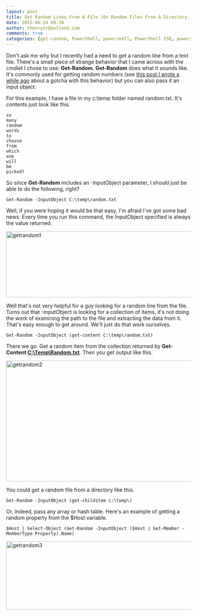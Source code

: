 ```yaml
---
layout: post
title: Get Random Lines From A File (Or Random Files From A Directory... Or Random Item From Any Collection)
date: 2015-06-24 08:30
author: thmsrynr@outlook.com
comments: true
categories: [get-random, PowerShell, powershell, PowerShell ISE, powershell ise]
---
```

Don't ask me why but I recently had a need to get a random line from a text file. There's a small piece of strange behavior that I came across with the cmdlet I chose to use: <strong>Get-Random</strong><strong>. </strong><strong>Get-Random</strong> does what it sounds like. It's commonly used for getting random numbers (see <a href="http://www.workingsysadmin.com/quick-tip-get-random-is-weird-doesnt-include-the-maximum-value/" target="_blank">this post I wrote a while ago</a> about a gotcha with this behavior) but you can also pass it an input object.

For this example, I have a file in my c:\temp folder named random.txt. It's contents just look like this.

```
so
many
random
words
to
choose
from
which
one
will
be
picked?
```

So since <strong>Get-Random</strong> includes an -InputObject parameter, I should just be able to do the following, right?

```
Get-Random -InputObject C:\temp\random.txt
```

Well, if you were hoping it would be that easy, I'm afraid I've got some bad news. Every time you run this command, the InputObject specified is always the value returned.

<img class="alignnone size-full wp-image-199" src="http://www.workingsysadmin.com/wp-content/uploads/2015/04/getrandom1.png" alt="getrandom1" width="636" height="180" />

Well that's not very helpful for a guy looking for a random line from the file. Turns out that -InputObject is looking for a collection of items, it's not doing the work of examining the path to the file and extracting the data from it. That's easy enough to get around. We'll just do that work ourselves.

```
Get-Random -InputObject (get-content C:\temp\random.txt)
```

There we go. Get a random item from the collection returned by <strong>Get-Content <span style="text-decoration: underline;">C:\Temp\Random.txt</span></strong>. Then you get output like this.

<a href="http://www.workingsysadmin.com/wp-content/uploads/2015/04/getrandom2.png"><img class="alignnone size-full wp-image-200" src="http://www.workingsysadmin.com/wp-content/uploads/2015/04/getrandom2.png" alt="getrandom2" width="768" height="329" /></a>

You could get a random file from a directory like this.

```
Get-Random -InputObject (get-childitem c:\temp\)
```

Or, indeed, pass any array or hash table. Here's an example of getting a random property from the $Host variable.

```
$Host | Select-Object (Get-Random -InputObject ($Host | Get-Member -MemberType Property).Name)
```

<a href="http://www.workingsysadmin.com/wp-content/uploads/2015/04/getrandom3.png"><img class="alignnone size-large wp-image-201" src="http://www.workingsysadmin.com/wp-content/uploads/2015/04/getrandom3-1024x315.png" alt="getrandom3" width="604" height="186" /></a>

&nbsp;

&nbsp;

&nbsp;
